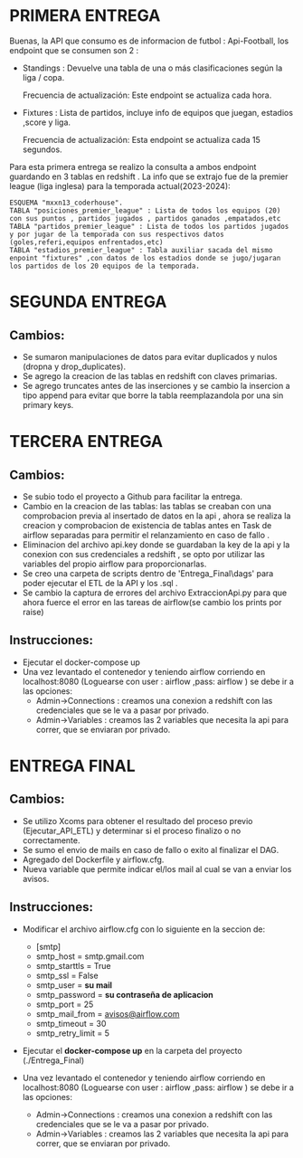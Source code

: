 # PRIMERA ENTREGA

Buenas, la API que consumo es de informacion de futbol : Api-Football, los endpoint que se consumen son 2 :

  * Standings : Devuelve una tabla de una o más clasificaciones según la liga / copa.

    Frecuencia de actualización: Este endpoint se actualiza cada hora.

  * Fixtures : Lista de partidos, incluye info de equipos que juegan, estadios ,score y liga.

    Frecuencia de actualización: Esta endpoint se actualiza cada 15 segundos.

Para esta primera entrega se realizo la consulta a ambos endpoint guardando en 3 tablas en redshift . La info que se extrajo fue de la premier league (liga inglesa) para la temporada actual(2023-2024):

    ESQUEMA "mxxn13_coderhouse".
    TABLA "posiciones_premier_league" : Lista de todos los equipos (20) con sus puntos , partidos jugados , partidos ganados ,empatados,etc
    TABLA "partidos_premier_league" : Lista de todos los partidos jugados y por jugar de la temporada con sus respectivos datos (goles,referi,equipos enfrentados,etc)
    TABLA "estadios_premier_league" : Tabla auxiliar sacada del mismo enpoint "fixtures" ,con datos de los estadios donde se jugo/jugaran los partidos de los 20 equipos de la temporada.

# SEGUNDA ENTREGA

## Cambios:
  * Se sumaron manipulaciones de datos para evitar duplicados y nulos (dropna y drop_duplicates).
  * Se agrego la creacion de las tablas en redshift con claves primarias.
  * Se agrego truncates antes de las inserciones y se cambio la insercion a tipo append para evitar que borre la tabla reemplazandola por una sin primary keys.

# TERCERA ENTREGA

## Cambios:
  * Se subio todo el proyecto a Github para facilitar la entrega.
  * Cambio en la creacion de las tablas: las tablas se creaban con una comprobacion previa al insertado de datos en la api , ahora se realiza la creacion y comprobacion de existencia de tablas antes en Task de airflow separadas para permitir el relanzamiento en caso de fallo . 
  * Eliminacion del archivo api.key donde se guardaban la key de la api y la conexion con sus credenciales a redshift , se opto por utilizar las variables del propio airflow para proporcionarlas.
  * Se creo una carpeta de scripts dentro de 'Entrega_Final\dags' para poder ejecutar el ETL de la API y los .sql .
  * Se cambio la captura de errores del archivo ExtraccionApi.py para que ahora fuerce el error en las tareas de airflow(se cambio los prints por raise)

## Instrucciones: 
  * Ejecutar el docker-compose up 
  * Una vez levantado el contenedor y teniendo airflow corriendo en localhost:8080 (Loguearse con user : airflow ,pass: airflow ) se debe ir a las opciones:
    - Admin->Connections : creamos una conexion a redshift con las credenciales que se le va a pasar por privado.
    - Admin->Variables : creamos las 2 variables que necesita la api para correr, que se enviaran por privado.


# ENTREGA FINAL

## Cambios:

  * Se utilizo Xcoms para obtener el resultado del proceso previo (Ejecutar_API_ETL) y determinar si el proceso finalizo o no correctamente.
  * Se sumo el envio de mails en caso de fallo o exito al finalizar el DAG.
  * Agregado del Dockerfile y airflow.cfg.
  * Nueva variable que permite indicar el/los mail al cual se van a enviar los avisos. 

## Instrucciones: 
  * Modificar el archivo airflow.cfg con lo siguiente en la seccion de:
    - [smtp]
    - smtp_host = smtp.gmail.com
    - smtp_starttls = True
    - smtp_ssl = False
    - smtp_user = **su mail**
    - smtp_password = **su contraseña de aplicacion**
    - smtp_port = 25
    - smtp_mail_from = avisos@airflow.com
    - smtp_timeout = 30
    - smtp_retry_limit = 5

  * Ejecutar el **docker-compose up** en la carpeta del proyecto (./Entrega_Final)
  * Una vez levantado el contenedor y teniendo airflow corriendo en localhost:8080 (Loguearse con user : airflow ,pass: airflow ) se debe ir a las opciones:
    - Admin->Connections : creamos una conexion a redshift con las credenciales que se le va a pasar por privado.
    - Admin->Variables : creamos las 2 variables que necesita la api para correr, que se enviaran por privado.